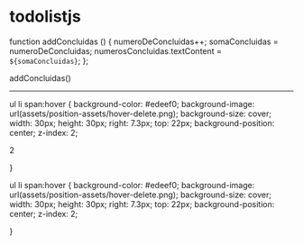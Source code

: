 # todolistjs

function addConcluidas () {
  numeroDeConcluidas++;
  somaConcluidas = numeroDeConcluidas;
  numerosConcluidas.textContent = `${somaConcluidas}`;
};

addConcluidas()


-------
ul li span:hover {
    background-color: #edeef0;
    background-image: url(assets/position-assets/hover-delete.png);
    background-size: cover;
    width: 30px;
    height: 30px;
    right: 7.3px;
    top: 22px;
    background-position: center;
    z-index: 2;

   2

}

ul li span:hover {
    background-color: #edeef0;
    background-image: url(assets/position-assets/hover-delete.png);
    background-size: cover;
    width: 30px;
    height: 30px;
    right: 7.3px;
    top: 22px;
    background-position: center;
    z-index: 2;


}